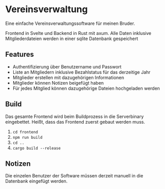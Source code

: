 # Vereinsverwaltung

Eine einfache Vereinsverwaltungssoftware für meinen Bruder.

Frontend in Svelte und Backend in Rust mit axum. Alle Daten inklusive Mitgliederdateien werden in einer sqlite Datenbank gespeichert

## Features

- Authentifizierung über Benutzername und Passwort
- Liste an Mitgliedern inklusive Bezahlstatus für das derzeitige Jahr
- Mitglieder erstellen mit dazugehörigen Informationen
- Mitglieder können Notizen beigefügt haben
- Für jedes Mitglied können dazugehörige Dateien hochgeladen werden

## Build

Das gesamte Frontend wird beim Buildprozess in die Serverbinary eingebettet. Heißt, dass das Frontend zuerst gebaut werden muss.

1. `cd frontend`
2. `npm run build`
3. `cd ..`
4. `cargo build --release`

## Notizen

Die einzelen Benutzer der Software müssen derzeit manuell in die Datenbank eingefügt werden.
